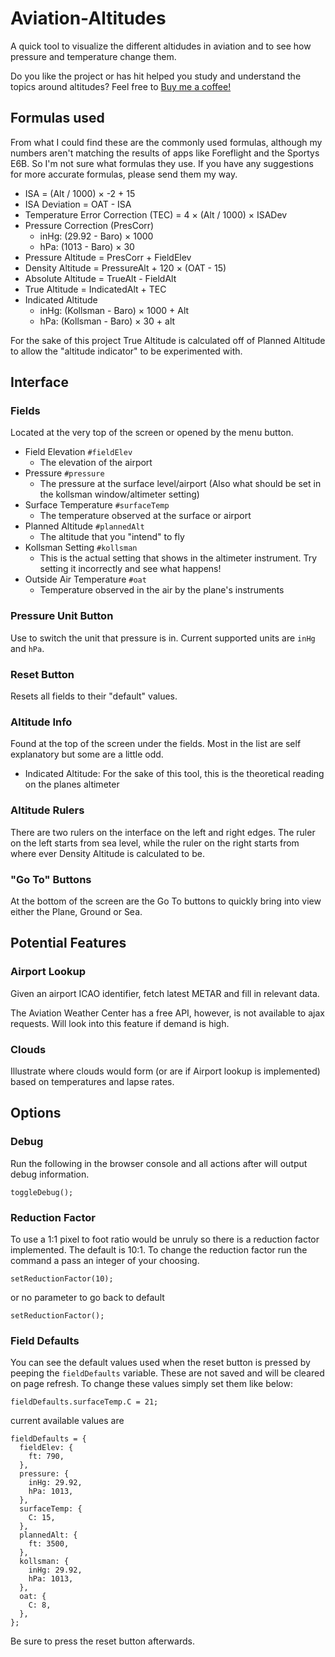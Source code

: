 # Aviation-Altitudes

A quick tool to visualize the different altidudes in aviation and to see how pressure and temperature change them.

Do you like the project or has hit helped you study and understand the topics around altitudes? Feel free to [Buy me a coffee!](https://ko-fi.com/jixabon)

## Formulas used

From what I could find these are the commonly used formulas, although my numbers aren't matching the results of apps like Foreflight and the Sportys E6B. So I'm not sure what formulas they use. If you have any suggestions for more accurate formulas, please send them my way.

- ISA = (Alt / 1000) &times; -2 + 15
- ISA Deviation = OAT - ISA
- Temperature Error Correction (TEC) = 4 &times; (Alt / 1000) &times; ISADev
- Pressure Correction (PresCorr)
  - inHg: (29.92 - Baro) &times; 1000
  - hPa: (1013 - Baro) &times; 30
- Pressure Altitude = PresCorr + FieldElev
- Density Altitude = PressureAlt + 120 &times; (OAT - 15)
- Absolute Altitude = TrueAlt - FieldAlt
- True Altitude = IndicatedAlt + TEC
- Indicated Altitude
  - inHg: (Kollsman - Baro) &times; 1000 + Alt
  - hPa: (Kollsman - Baro) &times; 30 + alt

For the sake of this project True Altitude is calculated off of Planned Altitude to allow the "altitude indicator" to be experimented with.

## Interface

### Fields

Located at the very top of the screen or opened by the menu button.

- Field Elevation `#fieldElev`
  - The elevation of the airport
- Pressure `#pressure`
  - The pressure at the surface level/airport (Also what should be set in the kollsman window/altimeter setting)
- Surface Temperature `#surfaceTemp`
  - The temperature observed at the surface or airport
- Planned Altitude `#plannedAlt`
  - The altitude that you "intend" to fly
- Kollsman Setting `#kollsman`
  - This is the actual setting that shows in the altimeter instrument. Try setting it incorrectly and see what happens!
- Outside Air Temperature `#oat`
  - Temperature observed in the air by the plane's instruments

### Pressure Unit Button

Use to switch the unit that pressure is in. Current supported units are `inHg` and `hPa`.

### Reset Button

Resets all fields to their "default" values.

### Altitude Info

Found at the top of the screen under the fields. Most in the list are self explanatory but some are a little odd.

- Indicated Altitude: For the sake of this tool, this is the theoretical reading on the planes altimeter

### Altitude Rulers

There are two rulers on the interface on the left and right edges. The ruler on the left starts from sea level, while the ruler on the right starts from where ever Density Altitude is calculated to be.

### "Go To" Buttons

At the bottom of the screen are the Go To buttons to quickly bring into view either the Plane, Ground or Sea.

## Potential Features

### Airport Lookup

Given an airport ICAO identifier, fetch latest METAR and fill in relevant data.

The Aviation Weather Center has a free API, however, is not available to ajax requests. Will look into this feature if demand is high.

### Clouds

Illustrate where clouds would form (or are if Airport lookup is implemented) based on temperatures and lapse rates.

## Options

### Debug

Run the following in the browser console and all actions after will output debug information.

```
toggleDebug();
```

### Reduction Factor

To use a 1:1 pixel to foot ratio would be unruly so there is a reduction factor implemented. The default is 10:1. To change the reduction factor run the command a pass an integer of your choosing.

```
setReductionFactor(10);
```

or no parameter to go back to default

```
setReductionFactor();
```

### Field Defaults

You can see the default values used when the reset button is pressed by peeping the `fieldDefaults` variable. These are not saved and will be cleared on page refresh. To change these values simply set them like below:

```
fieldDefaults.surfaceTemp.C = 21;
```

current available values are

```
fieldDefaults = {
  fieldElev: {
    ft: 790,
  },
  pressure: {
    inHg: 29.92,
    hPa: 1013,
  },
  surfaceTemp: {
    C: 15,
  },
  plannedAlt: {
    ft: 3500,
  },
  kollsman: {
    inHg: 29.92,
    hPa: 1013,
  },
  oat: {
    C: 8,
  },
};
```

Be sure to press the reset button afterwards.
